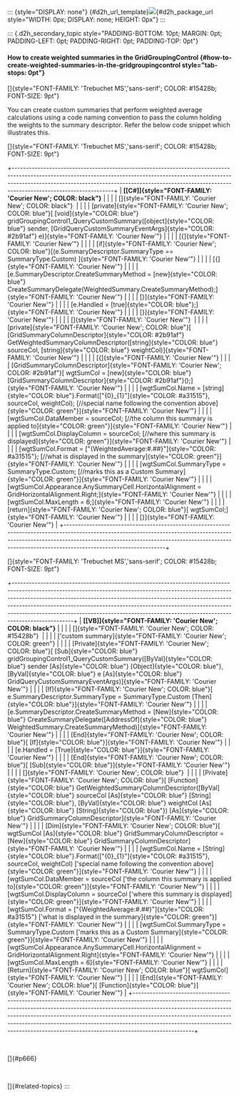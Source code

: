 ::: {style="DISPLAY: none"}
[](ms-xhelp:///?Id=d2h_url_template){#d2h_url_template}![](!package_url!){#d2h_package_url style="WIDTH: 0px; DISPLAY: none; HEIGHT: 0px"}
:::

::: {.d2h_secondary_topic style="PADDING-BOTTOM: 10pt; MARGIN: 0pt; PADDING-LEFT: 0pt; PADDING-RIGHT: 0pt; PADDING-TOP: 0pt"}
#### How to create weighted summaries in the GridGroupingControl {#how-to-create-weighted-summaries-in-the-gridgroupingcontrol style="tab-stops: 0pt"}

[]{style="FONT-FAMILY: 'Trebuchet MS','sans-serif'; COLOR: #15428b; FONT-SIZE: 9pt"} 

You can create custom summaries that perform weighted average calculations using a code naming convention to pass the column holding the weights to the summary descriptor. Refer the below code snippet which illustrates this.

[]{style="FONT-FAMILY: 'Trebuchet MS','sans-serif'; COLOR: #15428b; FONT-SIZE: 9pt"} 

+-----------------------------------------------------------------------------------------------------------------------------------------------------------------------------------------------------------------------------------------------------------------------------+
| **[\[C#\]]{style="FONT-FAMILY: 'Courier New'; COLOR: black"}**                                                                                                                                                                                                              |
|                                                                                                                                                                                                                                                                             |
| []{style="FONT-FAMILY: 'Courier New'; COLOR: black"}                                                                                                                                                                                                                        |
|                                                                                                                                                                                                                                                                             |
| [private]{style="FONT-FAMILY: 'Courier New'; COLOR: blue"}[ [void]{style="COLOR: blue"} gridGroupingControl1_QueryCustomSummary([object]{style="COLOR: blue"} sender, [GridQueryCustomSummaryEventArgs]{style="COLOR: #2b91af"} e)]{style="FONT-FAMILY: 'Courier New'"}     |
|                                                                                                                                                                                                                                                                             |
| [{]{style="FONT-FAMILY: 'Courier New'"}                                                                                                                                                                                                                                     |
|                                                                                                                                                                                                                                                                             |
| [if]{style="FONT-FAMILY: 'Courier New'; COLOR: blue"}[(e.SummaryDescriptor.SummaryType == SummaryType.Custom) ]{style="FONT-FAMILY: 'Courier New'"}                                                                                                                         |
|                                                                                                                                                                                                                                                                             |
| [{]{style="FONT-FAMILY: 'Courier New'"}                                                                                                                                                                                                                                     |
|                                                                                                                                                                                                                                                                             |
| [e.SummaryDescriptor.CreateSummaryMethod = [new]{style="COLOR: blue"} CreateSummaryDelegate(WeightedSummary.CreateSummaryMethod);]{style="FONT-FAMILY: 'Courier New'"}                                                                                                      |
|                                                                                                                                                                                                                                                                             |
| [}]{style="FONT-FAMILY: 'Courier New'"}                                                                                                                                                                                                                                     |
|                                                                                                                                                                                                                                                                             |
| [e.Handled = [true]{style="COLOR: blue"};]{style="FONT-FAMILY: 'Courier New'"}                                                                                                                                                                                              |
|                                                                                                                                                                                                                                                                             |
| [}]{style="FONT-FAMILY: 'Courier New'"}                                                                                                                                                                                                                                     |
|                                                                                                                                                                                                                                                                             |
| []{style="FONT-FAMILY: 'Courier New'"}                                                                                                                                                                                                                                      |
|                                                                                                                                                                                                                                                                             |
| [private]{style="FONT-FAMILY: 'Courier New'; COLOR: blue"}[ [GridSummaryColumnDescriptor]{style="COLOR: #2b91af"} GetWeightedSummaryColumnDescriptor([string]{style="COLOR: blue"} sourceCol, [string]{style="COLOR: blue"} weightCol)]{style="FONT-FAMILY: 'Courier New'"} |
|                                                                                                                                                                                                                                                                             |
| [{]{style="FONT-FAMILY: 'Courier New'"}                                                                                                                                                                                                                                     |
|                                                                                                                                                                                                                                                                             |
| [GridSummaryColumnDescriptor]{style="FONT-FAMILY: 'Courier New'; COLOR: #2b91af"}[ wgtSumCol = [new]{style="COLOR: blue"} [GridSummaryColumnDescriptor]{style="COLOR: #2b91af"}();]{style="FONT-FAMILY: 'Courier New'"}                                                     |
|                                                                                                                                                                                                                                                                             |
| [wgtSumCol.Name = [string]{style="COLOR: blue"}.Format([\"{0}\_{1}\"]{style="COLOR: #a31515"}, sourceCol, weightCol); [//special name following the convention above]{style="COLOR: green"}]{style="FONT-FAMILY: 'Courier New'"}                                            |
|                                                                                                                                                                                                                                                                             |
| [wgtSumCol.DataMember = sourceCol; [//the column this summary is applied to]{style="COLOR: green"}]{style="FONT-FAMILY: 'Courier New'"}                                                                                                                                     |
|                                                                                                                                                                                                                                                                             |
| [wgtSumCol.DisplayColumn = sourceCol; [//where this summary is displayed]{style="COLOR: green"}]{style="FONT-FAMILY: 'Courier New'"}                                                                                                                                        |
|                                                                                                                                                                                                                                                                             |
| [wgtSumCol.Format = [\"{WeightedAverage:#.##}\"]{style="COLOR: #a31515"}; [//what is displayed in the summary]{style="COLOR: green"}]{style="FONT-FAMILY: 'Courier New'"}                                                                                                   |
|                                                                                                                                                                                                                                                                             |
| [wgtSumCol.SummaryType = SummaryType.Custom; [//marks this as a Custom Summary]{style="COLOR: green"}]{style="FONT-FAMILY: 'Courier New'"}                                                                                                                                  |
|                                                                                                                                                                                                                                                                             |
| [wgtSumCol.Appearance.AnySummaryCell.HorizontalAlignment = GridHorizontalAlignment.Right;]{style="FONT-FAMILY: 'Courier New'"}                                                                                                                                              |
|                                                                                                                                                                                                                                                                             |
| [wgtSumCol.MaxLength = 6;]{style="FONT-FAMILY: 'Courier New'"}                                                                                                                                                                                                              |
|                                                                                                                                                                                                                                                                             |
| [return]{style="FONT-FAMILY: 'Courier New'; COLOR: blue"}[ wgtSumCol;]{style="FONT-FAMILY: 'Courier New'"}                                                                                                                                                                  |
|                                                                                                                                                                                                                                                                             |
| [}]{style="FONT-FAMILY: 'Courier New'"}                                                                                                                                                                                                                                     |
+-----------------------------------------------------------------------------------------------------------------------------------------------------------------------------------------------------------------------------------------------------------------------------+

[]{style="FONT-FAMILY: 'Trebuchet MS','sans-serif'; COLOR: #15428b; FONT-SIZE: 9pt"} 

+---------------------------------------------------------------------------------------------------------------------------------------------------------------------------------------------------------------------------------------------------------------------------------------------------------------------------------------------------------------------------------------------------------------------------+
| **[\[VB\]]{style="FONT-FAMILY: 'Courier New'; COLOR: black"}**                                                                                                                                                                                                                                                                                                                                                            |
|                                                                                                                                                                                                                                                                                                                                                                                                                           |
| []{style="FONT-FAMILY: 'Courier New'; COLOR: #15428b"}                                                                                                                                                                                                                                                                                                                                                                    |
|                                                                                                                                                                                                                                                                                                                                                                                                                           |
| [\'custom summary]{style="FONT-FAMILY: 'Courier New'; COLOR: green"}                                                                                                                                                                                                                                                                                                                                                      |
|                                                                                                                                                                                                                                                                                                                                                                                                                           |
| [Private]{style="FONT-FAMILY: 'Courier New'; COLOR: blue"}[ [Sub]{style="COLOR: blue"} gridGroupingControl1_QueryCustomSummary([ByVal]{style="COLOR: blue"} sender [As]{style="COLOR: blue"} [Object]{style="COLOR: blue"}, [ByVal]{style="COLOR: blue"} e [As]{style="COLOR: blue"} GridQueryCustomSummaryEventArgs)]{style="FONT-FAMILY: 'Courier New'"}                                                                |
|                                                                                                                                                                                                                                                                                                                                                                                                                           |
| [If]{style="FONT-FAMILY: 'Courier New'; COLOR: blue"}[ e.SummaryDescriptor.SummaryType = SummaryType.Custom [Then]{style="COLOR: blue"}]{style="FONT-FAMILY: 'Courier New'"}                                                                                                                                                                                                                                              |
|                                                                                                                                                                                                                                                                                                                                                                                                                           |
| [e.SummaryDescriptor.CreateSummaryMethod = [New]{style="COLOR: blue"} CreateSummaryDelegate([AddressOf]{style="COLOR: blue"} WeightedSummary.CreateSummaryMethod)]{style="FONT-FAMILY: 'Courier New'"}                                                                                                                                                                                                                    |
|                                                                                                                                                                                                                                                                                                                                                                                                                           |
| [End]{style="FONT-FAMILY: 'Courier New'; COLOR: blue"}[ [If]{style="COLOR: blue"}]{style="FONT-FAMILY: 'Courier New'"}                                                                                                                                                                                                                                                                                                    |
|                                                                                                                                                                                                                                                                                                                                                                                                                           |
| [e.Handled = [True]{style="COLOR: blue"}]{style="FONT-FAMILY: 'Courier New'"}                                                                                                                                                                                                                                                                                                                                             |
|                                                                                                                                                                                                                                                                                                                                                                                                                           |
| [End]{style="FONT-FAMILY: 'Courier New'; COLOR: blue"}[ [Sub]{style="COLOR: blue"}]{style="FONT-FAMILY: 'Courier New'"}                                                                                                                                                                                                                                                                                                   |
|                                                                                                                                                                                                                                                                                                                                                                                                                           |
| []{style="FONT-FAMILY: 'Courier New'; COLOR: blue"}                                                                                                                                                                                                                                                                                                                                                                       |
|                                                                                                                                                                                                                                                                                                                                                                                                                           |
| [Private]{style="FONT-FAMILY: 'Courier New'; COLOR: blue"}[ [Function]{style="COLOR: blue"} GetWeightedSummaryColumnDescriptor([ByVal]{style="COLOR: blue"} sourceCol [As]{style="COLOR: blue"} [String]{style="COLOR: blue"}, [ByVal]{style="COLOR: blue"} weightCol [As]{style="COLOR: blue"} [String]{style="COLOR: blue"}) [As]{style="COLOR: blue"} GridSummaryColumnDescriptor]{style="FONT-FAMILY: 'Courier New'"} |
|                                                                                                                                                                                                                                                                                                                                                                                                                           |
| [Dim]{style="FONT-FAMILY: 'Courier New'; COLOR: blue"}[ wgtSumCol [As]{style="COLOR: blue"} GridSummaryColumnDescriptor = [New]{style="COLOR: blue"} GridSummaryColumnDescriptor]{style="FONT-FAMILY: 'Courier New'"}                                                                                                                                                                                                     |
|                                                                                                                                                                                                                                                                                                                                                                                                                           |
| [wgtSumCol.Name = [String]{style="COLOR: blue"}.Format([\"{0}\_{1}\"]{style="COLOR: #a31515"}, sourceCol, weightCol) [\'special name following the convention above]{style="COLOR: green"}]{style="FONT-FAMILY: 'Courier New'"}                                                                                                                                                                                           |
|                                                                                                                                                                                                                                                                                                                                                                                                                           |
| [wgtSumCol.DataMember = sourceCol [\'the column this summary is applied to]{style="COLOR: green"}]{style="FONT-FAMILY: 'Courier New'"}                                                                                                                                                                                                                                                                                    |
|                                                                                                                                                                                                                                                                                                                                                                                                                           |
| [wgtSumCol.DisplayColumn = sourceCol [\'where this summary is displayed]{style="COLOR: green"}]{style="FONT-FAMILY: 'Courier New'"}                                                                                                                                                                                                                                                                                       |
|                                                                                                                                                                                                                                                                                                                                                                                                                           |
| [wgtSumCol.Format = [\"{WeightedAverage:#.##}\"]{style="COLOR: #a31515"} [\'what is displayed in the summary]{style="COLOR: green"}]{style="FONT-FAMILY: 'Courier New'"}                                                                                                                                                                                                                                                  |
|                                                                                                                                                                                                                                                                                                                                                                                                                           |
| [wgtSumCol.SummaryType = SummaryType.Custom [\'marks this as a Custom Summary]{style="COLOR: green"}]{style="FONT-FAMILY: 'Courier New'"}                                                                                                                                                                                                                                                                                 |
|                                                                                                                                                                                                                                                                                                                                                                                                                           |
| [wgtSumCol.Appearance.AnySummaryCell.HorizontalAlignment = GridHorizontalAlignment.Right]{style="FONT-FAMILY: 'Courier New'"}                                                                                                                                                                                                                                                                                             |
|                                                                                                                                                                                                                                                                                                                                                                                                                           |
| [wgtSumCol.MaxLength = 6]{style="FONT-FAMILY: 'Courier New'"}                                                                                                                                                                                                                                                                                                                                                             |
|                                                                                                                                                                                                                                                                                                                                                                                                                           |
| [Return]{style="FONT-FAMILY: 'Courier New'; COLOR: blue"}[ wgtSumCol]{style="FONT-FAMILY: 'Courier New'"}                                                                                                                                                                                                                                                                                                                 |
|                                                                                                                                                                                                                                                                                                                                                                                                                           |
| [End]{style="FONT-FAMILY: 'Courier New'; COLOR: blue"}[ [Function]{style="COLOR: blue"}]{style="FONT-FAMILY: 'Courier New'"}                                                                                                                                                                                                                                                                                              |
+---------------------------------------------------------------------------------------------------------------------------------------------------------------------------------------------------------------------------------------------------------------------------------------------------------------------------------------------------------------------------------------------------------------------------+

 

[]{#p666} 

 

[]{#related-topics}
:::
